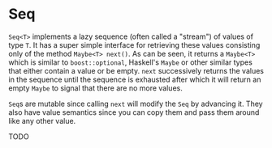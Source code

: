 Seq<T>
======
`Seq<T>` implements a lazy sequence (often called a "stream") of values of type `T`. It has a super simple interface for retrieving these values consisting only of the method `Maybe<T> next()`. As can be seen, it returns a `Maybe<T>` which is similar to `boost::optional`, Haskell's `Maybe` or other similar types that either contain a value or be empty. `next` successively returns the values in the sequence until the sequence is exhausted after which it will return an empty `Maybe` to signal that there are no more values.

`Seq`s are mutable since calling `next` will modify the `Seq` by advancing it. They also have value semantics since you can copy them and pass them around like any other value.

TODO
